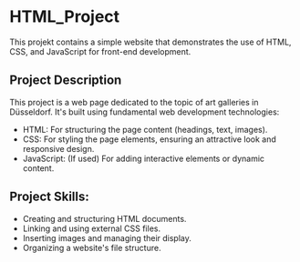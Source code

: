 # HTML_Project

This projekt contains a simple website that demonstrates the use of HTML, CSS, and JavaScript for front-end development.

## Project Description

This project is a web page dedicated to the topic of art galleries in Düsseldorf. It's built using fundamental web development technologies:

- HTML: For structuring the page content (headings, text, images).
- CSS: For styling the page elements, ensuring an attractive look and responsive design.
- JavaScript: (If used) For adding interactive elements or dynamic content.

## Project Skills:

- Creating and structuring HTML documents.
- Linking and using external CSS files.
- Inserting images and managing their display.
- Organizing a website's file structure.
